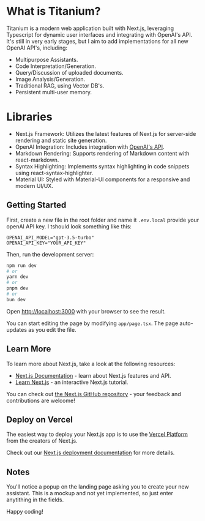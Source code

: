 # What is Titanium?

Titanium is a modern web application built with Next.js, leveraging Typescript for dynamic user interfaces and integrating with OpenAI's API. It's still in very early stages, but I aim to add implementations for all new OpenAI API's, including:
- Multipurpose Assistants.
- Code Interpretation/Generation.
- Query/Discussion of uploaded documents.
- Image Analysis/Generation.
- Traditional RAG, using Vector DB's.
- Persistent multi-user memory.
  
# Libraries

- Next.js Framework: Utilizes the latest features of Next.js for server-side rendering and static site generation.
- OpenAI Integration: Includes integration with [OpenAI's API](https://platform.openai.com/docs/api-reference).
- Markdown Rendering: Supports rendering of Markdown content with react-markdown.
- Syntax Highlighting: Implements syntax highlighting in code snippets using react-syntax-highlighter.
- Material UI: Styled with Material-UI components for a responsive and modern UI/UX.

## Getting Started

First, create a new file in the root folder and name it `.env.local` provide your openAI API key. I tshould look something like this:
```
OPENAI_API_MODEL="gpt-3.5-turbo"
OPENAI_API_KEY="YOUR_API_KEY"
```

Then, run the development server:

```bash
npm run dev
# or
yarn dev
# or
pnpm dev
# or
bun dev
```

Open [http://localhost:3000](http://localhost:3000) with your browser to see the result.

You can start editing the page by modifying `app/page.tsx`. The page auto-updates as you edit the file.


## Learn More

To learn more about Next.js, take a look at the following resources:

- [Next.js Documentation](https://nextjs.org/docs) - learn about Next.js features and API.
- [Learn Next.js](https://nextjs.org/learn) - an interactive Next.js tutorial.

You can check out [the Next.js GitHub repository](https://github.com/vercel/next.js/) - your feedback and contributions are welcome!

## Deploy on Vercel

The easiest way to deploy your Next.js app is to use the [Vercel Platform](https://vercel.com/new?utm_medium=default-template&filter=next.js&utm_source=create-next-app&utm_campaign=create-next-app-readme) from the creators of Next.js.

Check out our [Next.js deployment documentation](https://nextjs.org/docs/deployment) for more details.

## Notes

You'll notice a popup on the landing page asking you to create your new assistant. This is a mockup and not yet implemented, so just enter anytithing in the fields.

Happy coding!
